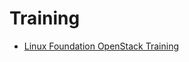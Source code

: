 Training
==

- [Linux Foundation OpenStack Training](https://training.linuxfoundation.org/linux-courses/system-administration-training/openstack-administration-fundamentals)
